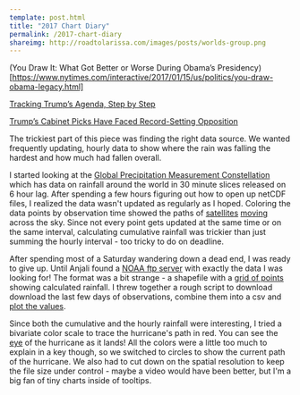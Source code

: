 ```yaml
---
template: post.html
title: "2017 Chart Diary"
permalink: /2017-chart-diary
shareimg: http://roadtolarissa.com/images/posts/worlds-group.png
---
```



(You Draw It: What Got Better or Worse During Obama’s Presidency)[https://www.nytimes.com/interactive/2017/01/15/us/politics/you-draw-obama-legacy.html]


[Tracking Trump’s Agenda, Step by Step](https://www.nytimes.com/interactive/2017/us/politics/trump-agenda-tracker.html)


[Trump’s Cabinet Picks Have Faced Record-Setting Opposition](https://www.nytimes.com/interactive/2017/02/09/us/politics/trump-cabinet-opposition.html?rref=collection%2Fbyline%2Fadam-pearce&_r=0)




The trickiest part of this piece was finding the right data source. We wanted frequently updating, hourly data to show where the rain was falling the hardest and how much had fallen overall. 

I started looking at the [Global Precipitation Measurement Constellation](https://pmm.nasa.gov/data-access/downloads/gpm) which has data on rainfall around the world in 30 minute slices released on 6 hour lag. After spending a few hours figuring out how to open up netCDF files, I realized the data wasn't updated as regularly as I hoped. Coloring the data points by observation time showed the paths of [satellites](http://imgur.com/lgjC75m) [moving](http://imgur.com/cFAL1iC) across the sky. Since not every point gets updated at the same time or on the same interval, calculating cumulative rainfall was trickier than just summing the hourly interval - too tricky to do on deadline. 

After spending most of a Saturday wandering down a dead end, I was ready to give up. Until Anjali found a [NOAA ftp server](http://www.srh.noaa.gov/data/ridge2/Precip/qpehourlyshape/2017/201708/20170828/) with exactly the data I was looking for! The format was a bit strange - a shapefile with a [grid of points](http://imgur.com/Vgh8uZS) showing calculated rainfall. I threw together a rough script to download download the last few days of observations, combine them into a csv and [plot the values](http://imgur.com/5jo48l0). 

Since both the cumulative and the hourly rainfall were interesting, I tried a bivariate color 
scale to trace the hurricane's path in red. You can see the [eye](http://imgur.com/yeJyHxs) of the hurricane as it lands! All the colors were a little too much to explain in a key though, so we switched to circles to show the current path of the hurricane. We also had to cut down on the spatial resolution to keep the file size under control - maybe a video would have been better, but I'm a big fan of tiny charts inside of tooltips.  
